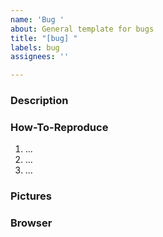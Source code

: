 ```yaml
---
name: 'Bug '
about: General template for bugs
title: "[bug] "
labels: bug
assignees: ''

---
```


### Description

### How-To-Reproduce
<!--- describe here how we can reporduce your issue ---->
1. ...
2. ...
3. ...


### Pictures

### Browser
<!-- 
1) remove everything except your browser and what version you're using

Find your [browser version(https://www.whatismybrowser.com/)]

- Google Chrome
- Firefox 
- Safari 
- Microsoft Edge
- Opera 
-->
